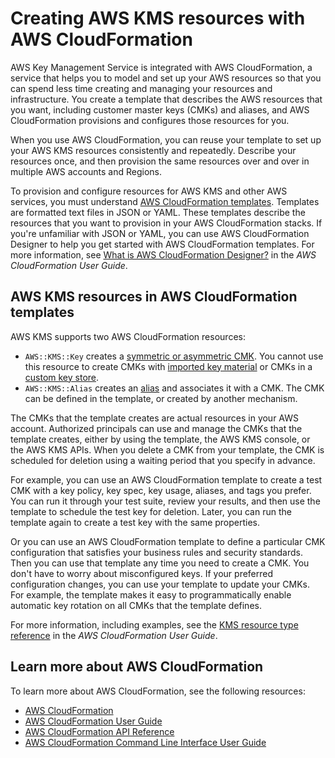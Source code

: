 # Creating AWS KMS resources with AWS CloudFormation<a name="creating-resources-with-cloudformation"></a>

AWS Key Management Service is integrated with AWS CloudFormation, a service that helps you to model and set up your AWS resources so that you can spend less time creating and managing your resources and infrastructure\. You create a template that describes the AWS resources that you want, including customer master keys \(CMKs\) and aliases, and AWS CloudFormation provisions and configures those resources for you\. 

When you use AWS CloudFormation, you can reuse your template to set up your AWS KMS resources consistently and repeatedly\. Describe your resources once, and then provision the same resources over and over in multiple AWS accounts and Regions\. 

To provision and configure resources for AWS KMS and other AWS services, you must understand [AWS CloudFormation templates](https://docs.aws.amazon.com/AWSCloudFormation/latest/UserGuide/template-guide.html)\. Templates are formatted text files in JSON or YAML\. These templates describe the resources that you want to provision in your AWS CloudFormation stacks\. If you're unfamiliar with JSON or YAML, you can use AWS CloudFormation Designer to help you get started with AWS CloudFormation templates\. For more information, see [What is AWS CloudFormation Designer?](https://docs.aws.amazon.com/AWSCloudFormation/latest/UserGuide/working-with-templates-cfn-designer.html) in the *AWS CloudFormation User Guide*\.

## AWS KMS resources in AWS CloudFormation templates<a name="working-with-templates"></a>

AWS KMS supports two AWS CloudFormation resources:
+ `AWS::KMS::Key` creates a [symmetric or asymmetric CMK](concepts.md#master_keys)\. You cannot use this resource to create CMKs with [imported key material](importing-keys.md) or CMKs in a [custom key store](custom-key-store-overview.md)\. 
+ `AWS::KMS::Alias` creates an [alias](kms-alias.md) and associates it with a CMK\. The CMK can be defined in the template, or created by another mechanism\.

The CMKs that the template creates are actual resources in your AWS account\. Authorized principals can use and manage the CMKs that the template creates, either by using the template, the AWS KMS console, or the AWS KMS APIs\. When you delete a CMK from your template, the CMK is scheduled for deletion using a waiting period that you specify in advance\. 

For example, you can use an AWS CloudFormation template to create a test CMK with a key policy, key spec, key usage, aliases, and tags you prefer\. You can run it through your test suite, review your results, and then use the template to schedule the test key for deletion\. Later, you can run the template again to create a test key with the same properties\. 

Or you can use an AWS CloudFormation template to define a particular CMK configuration that satisfies your business rules and security standards\. Then you can use that template any time you need to create a CMK\. You don't have to worry about misconfigured keys\. If your preferred configuration changes, you can use your template to update your CMKs\. For example, the template makes it easy to programmatically enable automatic key rotation on all CMKs that the template defines\.

For more information, including examples, see the [KMS resource type reference](https://docs.aws.amazon.com/AWSCloudFormation/latest/UserGuide/AWS_KMS.html) in the *AWS CloudFormation User Guide*\.

## Learn more about AWS CloudFormation<a name="learn-more-cloudformation"></a>

To learn more about AWS CloudFormation, see the following resources:
+ [AWS CloudFormation](http://aws.amazon.com/cloudformation/)
+ [AWS CloudFormation User Guide](https://docs.aws.amazon.com/AWSCloudFormation/latest/UserGuide/Welcome.html)
+ [AWS CloudFormation API Reference](https://docs.aws.amazon.com/AWSCloudFormation/latest/APIReference/Welcome.html)
+ [AWS CloudFormation Command Line Interface User Guide](https://docs.aws.amazon.com/cloudformation-cli/latest/userguide/what-is-cloudformation-cli.html)